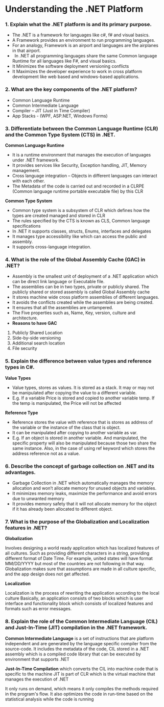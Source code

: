 ﻿# Understanding the .NET Platform


### **1. Explain what the .NET platform is and its primary purpose.**

- The .NET is a framework for languages like c#, f# and visual basics. 
- A Framework provides an environment to run programming languages. 
- For an analogy, Framework is an airport and languages are the airplanes in that airport.
- ` `In .NET all programming languages share the same Common language Runtime for all languages like F#, and visual basics. 
- It Minimizes the software deployment versioning conflicts
- It Maximizes the developer experience to work in cross platform development like web based and windows-based applications.

### **2. What are the key components of the .NET platform?** 

- Common Language Runtime 
- Common Intermediate Language
- Compiler – JIT (Just in Time Compiler)
- App Stacks - (WPF, ASP.NET, Windows Forms)

### **3. Differentiate between the Common Language Runtime (CLR) and the Common Type System (CTS) in .NET.**

**Common Language Runtime**

- It is a runtime environment that manages the execution of languages under .NET framework.
- It provides services like Security, Exception handling, JIT, Memory management.
- Cross language integration – Objects in different languages can interact with each other.
- The Metadata of the code is carried out and recorded in a CLRPE (Common language runtime portable executable file) by this CLR

**Common Type System**

- Common type system is a subsystem of CLR which defines how the types are created managed and stored in CLR
- The rules specified by the CTS is known as CLS, Common language specifications 
- In .NET it supports classes, structs, Enums, interfaces and delegates 
- It manages type accessibility like which can access the public and assembly.
- It supports cross-language integration.

### **4. What is the role of the Global Assembly Cache (GAC) in .NET?**

- Assembly is the smallest unit of deployment of a .NET application which can be direct link language or Executable file. 
- The assemblies can be in two types, private or publicly shared. The publicly shared or stored assembly is called Global Assembly cache
- It stores machine wide cross platform assemblies of different languages.
- It avoids the conflicts created while the assemblies are being created. 
- It ensures that all the assemblies are untampered. 
- The Five properties such as, Name, Key, version, culture and architecture. 
- **Reasons to have GAC**		
1) Publicly Shared Location
1) Side-by-side versioning
1) Additional search location
1) File security

### **5. Explain the difference between value types and reference types in C#.**

**Value Types**

- Value types, stores as values. It is stored as a stack. It may or may not be manipulated after copying the value to a different variable.
- E.g. If a variable Price is stored and copied to another variable temp. If the temp is manipulated, the Price will not be affected

**Reference Type**

- Reference stores the value with reference that is stores as address of the variable or the instance of the class that is object. 
- It can be manipulated after copying to another variable as var. 
- E.g. If an object is stored in another variable. And manipulated, the specific property will also be manipulated because those two share the same instance. Also, in the case of using ref keyword which stores the address reference not as a value.

### **6. Describe the concept of garbage collection on .NET and its advantages.**

- Garbage Collection in .NET which automatically manages the memory allocation and won’t allocate memory for unused objects and variables.
- It minimizes memory leaks, maximize the performance and avoid errors due to unwanted memory
- It provides memory safety that it will not allocate memory for the object if it has already been allocated to different object.

### **7. What is the purpose of the Globalization and Localization features in .NET?**

**Globalization** 

Involves designing a world ready application which has localized features of all cultures. Such as providing different characters in a string, providing different format of Date Time. For example, united states will have format MM/DD/YYYY but most of the countries are not following in that way. Globalization makes sure that assumptions are made in all culture specific, and the app design does not get affected. 

**Localization**

Localization is the process of rewriting the application according to the local culture Basically, an application consists of two blocks which is user interface and functionality block which consists of localized features and formats such as error messages. 


### **8. Explain the role of the Common Intermediate Language (CIL) and Just-In-Time (JIT) compilation in the .NET framework.**

**Common Intermediate Language** is a set of instructions that are platform independent and are generated by the language specific compiler from the source-code. It includes the metadata of the code, CIL stored in a .NET assembly which is a compiled code library that can be executed by environment that supports .NET

**Just-In-Time Compilation** which converts the CIL into machine code that is specific to the machine JIT is part of CLR which is the virtual machine that manages the execution of .NET

It only runs on demand, which means it only compiles the methods required in the program's flow. It also optimizes the code in run-time based on the statistical analysis while the code is running


